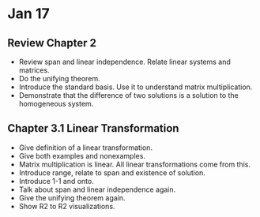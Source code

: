 # Jan 17

## Review Chapter 2 

* Review span and linear independence. Relate linear systems and matrices.
* Do the unifying theorem.
* Introduce the standard basis. Use it to understand matrix multiplication.
* Demonstrate that the difference of two solutions is a solution to the
  homogeneous system.

## Chapter 3.1 Linear Transformation

* Give definition of a linear transformation.
* Give both examples and nonexamples.
* Matrix multiplication is linear. All linear transformations come from this.
* Introduce range, relate to span and existence of solution.
* Introduce 1-1 and onto.
* Talk about span and linear independence again.
* Give the unifying theorem again.
* Show R2 to R2 visualizations.
